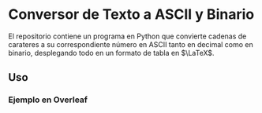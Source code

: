 # Conversor de Texto a ASCII y Binario

El repositorio contiene un programa en Python que convierte cadenas de carateres a su correspondiente número en ASCII tanto en decimal como en binario, desplegando todo en un formato de tabla en $\LaTeX$.

## Uso 
### Ejemplo en Overleaf
